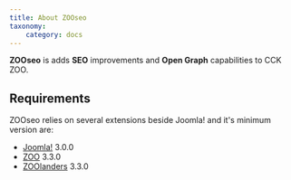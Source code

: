 ```yaml
---
title: About ZOOseo
taxonomy:
    category: docs
---
```


**ZOOseo** is adds **SEO** improvements and **Open Graph** capabilities to CCK ZOO.

## Requirements

ZOOseo relies on several extensions beside Joomla! and it's minimum version are:

- [Joomla!](http://www.joomla.org/) 3.0.0
- [ZOO](http://yootheme.com/zoo/) 3.3.0
- [ZOOlanders](https://www.zoolanders.com/extensions/zoolanders) 3.3.0
